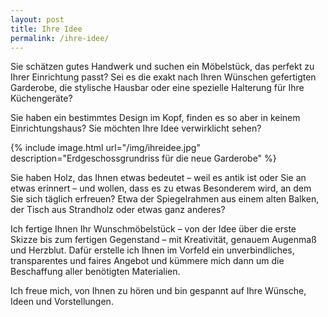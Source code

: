 ```yaml
---
layout: post
title: Ihre Idee
permalink: /ihre-idee/
---
```


Sie schätzen gutes Handwerk und suchen ein Möbelstück, das perfekt zu Ihrer Einrichtung passt? Sei es die exakt nach Ihren Wünschen gefertigten Garderobe, die stylische Hausbar oder eine spezielle Halterung für Ihre Küchengeräte?   

Sie haben ein bestimmtes Design im Kopf, finden es so aber in keinem Einrichtungshaus? Sie möchten Ihre Idee verwirklicht sehen?

{% include image.html url="/img/ihreidee.jpg" description="Erdgeschossgrundriss für die neue Garderobe" %}

Sie haben Holz, das Ihnen etwas bedeutet – weil es antik ist oder Sie an etwas erinnert – und wollen, dass es zu etwas Besonderem wird, an dem Sie sich täglich erfreuen? Etwa der Spiegelrahmen aus einem alten Balken, der Tisch aus Strandholz oder etwas ganz anderes? 

Ich fertige Ihnen Ihr Wunschmöbelstück  – von der Idee über die erste Skizze bis zum fertigen Gegenstand – mit Kreativität, genauem Augenmaß und Herzblut. Dafür erstelle ich Ihnen im Vorfeld ein unverbindliches, transparentes und faires Angebot und kümmere mich dann um die Beschaffung aller benötigten Materialien.

Ich freue mich, von Ihnen zu hören und bin gespannt auf Ihre Wünsche, Ideen und Vorstellungen.